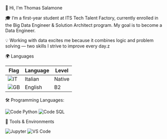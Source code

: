 👋 Hi, I'm Thomas Salamone

🎓 I’m a first-year student at ITS Tech Talent Factory, currently enrolled in the Big Data Engineer & Solution Architect program. My goal is to become a Data Engineer.

💡 Working with data excites me because it combines logic and problem solving — two skills I strive to improve every day.z

🌍 Languages

| Flag | Language | Level |
|------|----------|-------|
| ![IT](https://flagcdn.com/w40/it.png) | Italian | Native |
| ![GB](https://flagcdn.com/w40/gb.png) | English | B2 |

🛠️ Programming Languages:

![Code Python](https://img.shields.io/badge/Code-Python-blue?style=flat&logo=python&logoColor=white)  ![Code SQL](https://img.shields.io/badge/Code-SQL-blue?style=flat&logo=mysql&logoColor=blue)

🧰 Tools & Environments

![Jupyter](https://img.shields.io/badge/Tool-Jupyter-F37626?style=flat&logo=jupyter&logoColor=white)
![VS Code](https://img.shields.io/badge/Editor-VS_Code-007ACC?style=flat&logo=visualstudiocode&logoColor=white)
